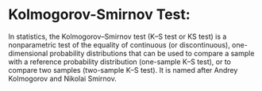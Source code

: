 # Kolmogorov-Smirnov Test:
In statistics, the Kolmogorov–Smirnov test (K–S test or KS test) is a nonparametric test of the equality of continuous (or discontinuous), one-dimensional probability distributions that can be used to compare a sample with a reference probability distribution (one-sample K–S test), or to compare two samples (two-sample K–S test). It is named after Andrey Kolmogorov and Nikolai Smirnov.


